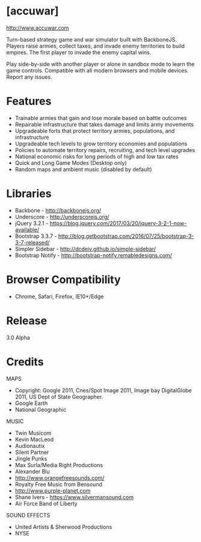 # [accuwar]
http://www.accuwar.com

Turn-based strategy game and war simulator built with BackboneJS. Players raise armies, collect taxes, and invade enemy territories to build empires. The first player to invade the enemy capital wins.

Play side-by-side with another player or alone in sandbox mode to learn the game controls. Compatible with all modern browsers and mobile devices. Report any issues.

# Features
- Trainable armies that gain and lose morale based on battle outcomes
- Repairable infrastructure that takes damage and limits army movements
- Upgradeable forts that protect territory armies, populations, and infrastructure
- Upgradeable tech levels to grow territory economies and populations
- Policies to automate territory repairs, recruiting, and tech level upgrades
- National economic risks for long periods of high and low tax rates
- Quick and Long Game Modes (Desktop only)
- Random maps and ambient music (disabled by default)

# Libraries
- Backbone - http://backbonejs.org/
- Underscore - http://underscorejs.org/
- jQuery 3.2.1 - https://blog.jquery.com/2017/03/20/jquery-3-2-1-now-available/
- Bootstrap 3.3.7 - http://blog.getbootstrap.com/2016/07/25/bootstrap-3-3-7-released/
- Simpler Sidebar - http://dcdeiv.github.io/simple-sidebar/
- Bootstrap Notify - http://bootstrap-notify.remabledesigns.com/
      
# Browser Compatibility
- Chrome, Safari, Firefox, IE10+/Edge

# Release
3.0 Alpha

# Credits
MAPS
- Copyright: Google 2011, Cnes/Spot Image 2011, Image bay DigitalGlobe 2011, US Dept of State Geographer.
- Google Earth
- National Geographic

MUSIC
- Twin Musicom
- Kevin MacLeod
- Audionautix
- Silent Partner
- Jingle Punks
- Max Surla/Media Right Productions
- Alexander Blu
- http://www.orangefreesounds.com/
- Royalty Free Music from Bensound
- http://www.purple-planet.com
- Shane Ivers - https://www.silvermansound.com
- Air Force Band of Liberty

SOUND EFFECTS
- United Artists & Sherwood Productions
- NYSE